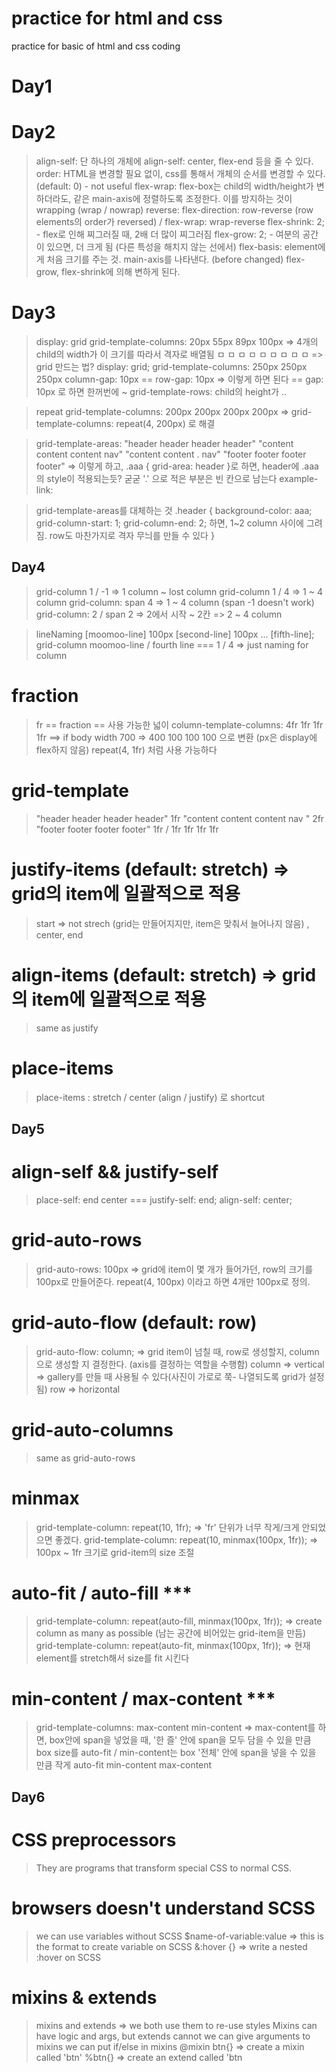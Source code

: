 # practice for html and css

practice for basic of html and css coding

# Day1

# Day2
> align-self: 단 하나의 개체에 align-self: center, flex-end 등을 줄 수 있다.
> order: HTML을 변경할 필요 없이, css를 통해서 개체의 순서를 변경할 수 있다. (default: 0) - not useful
> flex-wrap: flex-box는 child의 width/height가 변하더라도, 같은 main-axis에 정렬하도록 조정한다. 이를 방지하는 것이 wrapping (wrap / nowrap)
> reverse: flex-direction: row-reverse (row elements의 order가 reversed) / flex-wrap: wrap-reverse
> flex-shrink: 2; - flex로 인해 찌그러질 때, 2배 더 많이 찌그러짐
> flex-grow: 2; - 여분의 공간이 있으면, 더 크게 됨 (다른 특성을 해치지 않는 선에서)
> flex-basis: element에게 처음 크기를 주는 것. main-axis를 나타낸다. (before changed) flex-grow, flex-shrink에 의해 변하게 된다.

# Day3
> display: grid
> grid-template-columns: 20px 55px 89px 100px => 4개의 child의 width가 이 크기를 따라서 격자로 배열됨
> ㅁ ㅁ ㅁ
> ㅁ ㅁ ㅁ
> ㅁ ㅁ ㅁ => grid 만드는 법?
> display: grid;
> grid-template-columns: 250px 250px 250px
> column-gap: 10px                 == 
> row-gap: 10px => 이렇게 하면 된다 == gap: 10px 로 하면 한꺼번에 ~
> grid-template-rows: child의 height가 ..

> repeat
> grid-template-columns: 200px 200px 200px 200px => grid-template-columns: repeat(4, 200px) 로 해결

> grid-template-areas:
>   "header header header header"
>   "content content content nav"
>   "content content . nav"
>   "footer footer footer footer" => 이렇게 하고, .aaa { grid-area: header }로 하면, header에 .aaa의 style이 적용되는듯? 굳굳
>   '.' 으로 적은 부분은 빈 칸으로 남는다
>   example-link:  

> grid-template-areas를 대체하는 것
> .header {
>  background-color: aaa;
>  grid-column-start: 1;
>  grid-column-end: 2; 하면, 1~2 column 사이에 그려짐. row도 마찬가지로 격자 무늬를 만들 수 있다 }

## Day4
>  grid-column 1 / -1 => 1 column ~ lost column
> grid-column 1 / 4 => 1 ~ 4 column
> grid-column: span 4 => 1 ~ 4 column (span -1 doesn't work)
> grid-column: 2 / span 2 => 2에서 시작 ~ 2칸 => 2 ~ 4 column

>  lineNaming
> [moomoo-line] 100px [second-line] 100px ... [fifth-line];
> grid-column moomoo-line / fourth line === 1 / 4 => just naming for column

# fraction
> fr == fraction == 사용 가능한 넓이
> column-template-columns: 4fr 1fr 1fr 1fr ==> if body width 700 => 400 100 100 100 으로 변환 (px은 display에 flex하지 않음)
> repeat(4, 1fr) 처럼 사용 가능하다

# grid-template
> "header header header header" 1fr
> "content content content nav " 2fr
> "footer footer footer footer" 1fr / 1fr 1fr 1fr 1fr

# justify-items (default: stretch) => grid의 item에 일괄적으로 적용
> start => not strech (grid는 만들어지지만, item은 맞춰서 늘어나지 않음) , center, end

# align-items (default: stretch) => grid의 item에 일괄적으로 적용
> same as justify

# place-items
> place-items : stretch / center (align / justify) 로 shortcut

## Day5

# align-self && justify-self
> place-self: end center === justify-self: end; align-self: center;

# grid-auto-rows
> grid-auto-rows: 100px => grid에 item이 몇 개가 들어가던, row의 크기를 100px로 만들어준다. repeat(4, 100px) 이라고 하면 4개만 100px로 정의.

# grid-auto-flow (default: row)
> grid-auto-flow: column; => grid item이 넘칠 때, row로 생성할지, column으로 생성할 지 결정한다. (axis를 결정하는 역할을 수행함)
> column => vertical => gallery를 만들 때 사용될 수 있다(사진이 가로로 쭉- 나열되도록 grid가 설정됨)
> row => horizontal

# grid-auto-columns
> same as grid-auto-rows

# minmax
> grid-template-column: repeat(10, 1fr); => 'fr' 단위가 너무 작게/크게 안되었으면 좋겠다.
> grid-template-column: repeat(10, minmax(100px, 1fr)); => 100px ~ 1fr 크기로 grid-item의 size 조절

# auto-fit / auto-fill ***
> grid-template-column: repeat(auto-fill, minmax(100px, 1fr)); => create column as many as possible (남는 공간에 비어있는 grid-item을 만듬)
>grid-template-column: repeat(auto-fit, minmax(100px, 1fr)); => 현재 element를 stretch해서 size를 fit 시킨다

# min-content / max-content ***
> grid-template-columns: max-content min-content => max-content를 하면, box안에 span을 넣었을 때, '한 즐' 안에 span을 모두 담을 수 있을 만큼 box size를 auto-fit / min-content는 box '전체' 안에 span을 넣을 수 있을 만큼 작게 auto-fit
> min-content
> max-content

## Day6

# CSS preprocessors
> They are programs that transform special CSS to normal CSS.

# browsers doesn't understand SCSS
> we can use variables without SCSS
> $name-of-variable:value => this is the format to create variable on SCSS
> &:hover {} => write a nested :hover on SCSS

# mixins & extends
> mixins and extends => we both use them to re-use styles
> Mixins can have logic and args, but extends cannot
> we can give arguments to mixins
> we can put if/else in mixins
> @mixin btn{} => create a mixin called 'btn'
> %btn{} => create an extend called 'btn

